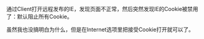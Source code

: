 通过Client打开远程发布的IE，发现页面不正常，然后突然发现IE的Cookie被禁用了：默认阻止所有Cookie。

虽然我也没搞明白为什么，但是在Internet选项里把接受Cookie打开就可以了。